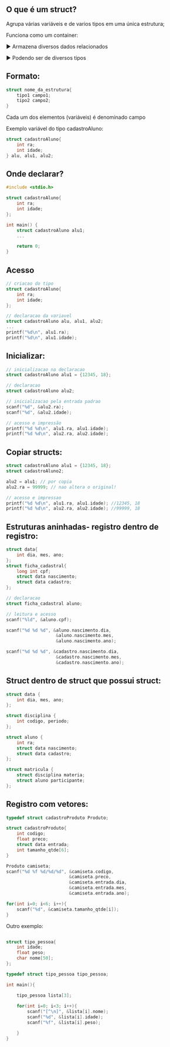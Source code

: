 O que é um struct? 
-

Agrupa várias variáveis e de varios tipos em uma única estrutura;

Funciona como um container:

▶ Armazena diversos dados relacionados

▶ Podendo ser de diversos tipos

Formato:
-
```c
struct nome_da_estrutura{
    tipo1 campo1;
    tipo2 campo2;
}
```

Cada um dos elementos (variáveis) é denominado campo

Exemplo variável do tipo cadastroAluno:

```c
struct cadastroAluno{
    int ra;
    int idade;
} alu, alu1, alu2;
```


Onde declarar?
-
```c
#include <stdio.h>

struct cadastroAluno{
    int ra;
    int idade;
};

int main() {
    struct cadastroAluno alu1;
    ...

    return 0;
}
```
Acesso
-
```c
// criacao do tipo
struct cadastroAluno{
    int ra;
    int idade;
};

// declaracao da variavel
struct cadastroAluno alu, alu1, alu2;
...
printf("%d\n", alu1.ra);
printf("%d\n", alu1.idade);
```
Inicializar:
-
```c
// inicializacao na declaracao
struct cadastroAluno alu1 = {12345, 18};

// declaracao
struct cadastroAluno alu2;

// inicializacao pela entrada padrao
scanf("%d", &alu2.ra);
scanf("%d", &alu2.idade);

// acesso e impressão
printf("%d %d\n", alu1.ra, alu1.idade);
printf("%d %d\n", alu2.ra, alu2.idade);
```
Copiar structs:
-
```c
struct cadastroAluno alu1 = {12345, 18};
struct cadastroAluno2;

alu2 = alu1; // por copia
alu2.ra = 99999; // nao altera o original!

// acesso e impressao
printf("%d %d\n", alu1.ra, alu1.idade); //12345, 18
printf("%d %d\n", alu2.ra, alu2.idade); //99999, 18
```
Estruturas aninhadas- registro dentro de registro:
-
```c
struct data{
    int dia, mes, ano;
};
struct ficha_cadastral{
    long int cpf;
    struct data nascimento;
    struct data cadastro;
};

// declaracao
struct ficha_cadastral aluno;

// leitura e acesso
scanf("%ld", &aluno.cpf);

scanf("%d %d %d", &aluno.nascimento.dia,
                   &aluno.nascimento.mes,
                   &aluno.nascimento.ano);

scanf("%d %d %d", &cadastro.nascimento.dia,
                   &cadastro.nascimento.mes,
                   &cadastro.nascimento.ano);
```
Struct dentro de struct que possui struct:
-

```c
struct data {
    int dia, mes, ano;
};

struct disciplina {
    int codigo, periodo;
};

struct aluno {
    int ra;
    struct data nascimento;
    struct data cadastro;
};

struct matricula {
    struct disciplina materia;
    struct aluno participante;
};
```
Registro com vetores:
-
```c
typedef struct cadastroProduto Produto;

struct cadastroProduto{
    int codigo;
    float preco;
    struct data entrada;
    int tamanho_qtde[6]; 
}

Produto camiseta;
scanf("%d %f %d/%d/%d", &camiseta.codigo,
                        &camiseta.preco,
                        &camiseta.entrada.dia,
                        &camiseta.entrada.mes,
                        &camiseta.entrada.ano);

for(int i=0; i<6; i++){
    scanf("%d", &camiseta.tamanho_qtde[i]);
}
```
Outro exemplo:
```c

struct tipo_pessoa{
    int idade;
    float peso;
    char nome[50];
};

typedef struct tipo_pessoa tipo_pessoa;

int main(){

    tipo_pessoa lista[3];
    
    for(int i=0; i<3; i++){
        scanf("[^\n]", &lista[i].nome);
        scanf("%d", &lista[i].idade);
        scanf("%f", &lista[i].peso);

    }
}

  
